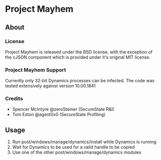 # Project Mayhem
## About
### License
Project Mayhem is released under the BSD license, with the exception of the cJSON component which is provided under it's original MIT license.
### Project Mayhem Support
Currently only 32-bit Dynamics processes can be infected.  The code was tested extensively against version 10.00.1841

### Credits
+ Spencer McIntyre @zeroSteiner (SecureState R&I)
+ Tom Eston @agent0x0 (SecureState Profiling)

## Usage

1. Run post/windows/manage/dynamics/install while Dynamics is running
1. Wait for Dynamics to be used for a valid handle to be copied
1. Use one of the other post/windows/manage/dynamics modules
